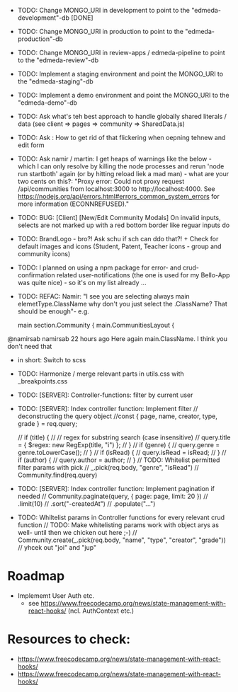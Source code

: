 - TODO: Change MONGO_URI in development to point to the "edmeda-development"-db [DONE]
- TODO: Change MONGO_URI in production to point to the "edmeda-production"-db
- TODO: Change MONGO_URI in review-apps / edmeda-pipeline to point to the "edmeda-review"-db
- TODO: Implement a staging environment and point the MONGO_URI to the "edmeda-staging"-db
- TODO: Implement a demo environment and point the MONGO_URI to the "edmeda-demo"-db

- TODO: Ask what's teh best approach to handle globally shared literals / data (see client => pages => community => SharedData.js)
- TODO: Ask : How to get rid of that flickering when oepning tehnew and edit form
- TODO: Ask namir / martin: I get heaps of warnings like the below - which I can only resolve by killing the node processes and rerun 'node run startboth' again (or by hitting reload liek a mad man) - what are your two cents on this?:
  "Proxy error: Could not proxy request /api/communities from localhost:3000 to http://localhost:4000.
  See https://nodejs.org/api/errors.html#errors_common_system_errors for more information (ECONNREFUSED)."

- TODO: BUG: [Client] [New/Edit Community Modals] On invalid inputs, selects are not marked up with a red bottom border like reguar inputs do

- TODO: BrandLogo - bro?! Ask schu if sch can ddo that?! + Check for default images and icons (Student, Patent, Teacher icons - group and community icons)

- TODO: I planned on using a npm package for error- and crud-confirmation related user-notifications (the one is used for my Bello-App was quite nice) - so it's on my list already ...

- TODO: REFAC: Namir: "I see you are selecting always main elemetType.ClassName why don't you just select the .ClassName? That should be enough"- e.g.

  main section.Community {
  main.CommunitiesLayout {

@namirsab namirsab 22 hours ago
Here again main.ClassName. I think you don't need that

- in short: Switch to scss

- TODO: Harmonize / merge relevant parts in utils.css with \_breakpoints.css

- TODO: [SERVER]: Controller-functions: filter by current user
- TODO: [SERVER]: Index controller function: Implement filter
  // deconstructing the query object
  //const { page, name, creator, type, grade } = req.query;

  // if (title) {
  // // regex for substring search (case insensitive)
  // query.title = { $regex: new RegExp(title, "i") };
  // }
  // if (genre) {
  // query.genre = genre.toLowerCase();
  // }
  // if (isRead) {
  // query.isRead = isRead;
  // }
  // if (author) {
  // query.author = author;
  // }
  // TODO: Whitelist permitted filter params with pick
  // \_.pick(req.body, "genre", "isRead")
  // Community.find(req.query)

- TODO: [SERVER]: Index controller function: Implement pagination if needed
  // Community.paginate(query, { page: page, limit: 20 })
  // .limit(10)
  // .sort("-createdAt")
  // .populate("...")

- TODO: Whiltelist params in Controller functions for every relevant crud function
  // TODO: Make whitelisting params work with object arys as well- until then we chicken out here ;-)
  // Community.create(\_.pick(req.body, "name", "type", "creator", "grade"))
  // yhcek out "joi" and "jup"

# Roadmap

- Implememt User Auth etc.
  - see https://www.freecodecamp.org/news/state-management-with-react-hooks/ (ncl. AuthContext etc.)

# Resources to check:

- https://www.freecodecamp.org/news/state-management-with-react-hooks/
- https://www.freecodecamp.org/news/state-management-with-react-hooks/
